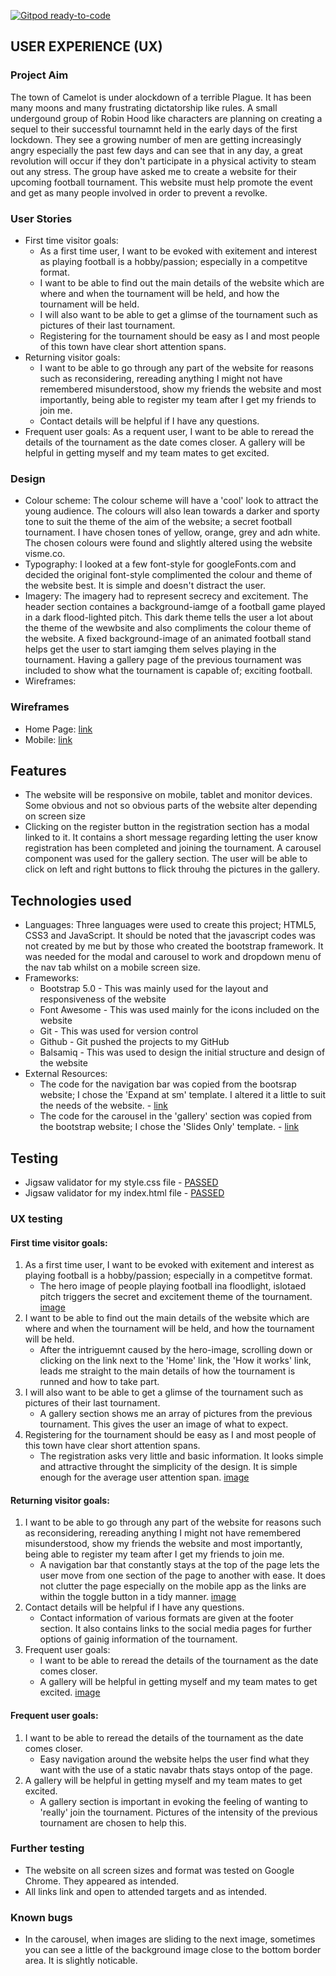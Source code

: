 [![Gitpod ready-to-code](https://img.shields.io/badge/Gitpod-ready--to--code-blue?logo=gitpod)](https://gitpod.io/#https://github.com/shiba517/MSP1-show-tutor)

<!-- README.md file for my Mile Stone Project -->

<!-- This site gives an idea on how what to include in the README.md file -->

## USER EXPERIENCE (UX)

### Project Aim
The town of Camelot is under alockdown of a terrible Plague. It has been many moons and many frustrating dictatorship like rules. A small undergound group of Robin Hood like characters are planning on creating a sequel to their successful tournamnt held in the early days of the first lockdown. They see a growing number of men are getting increasingly angry especially the past few days and can see that in any day, a great revolution will occur if they don't participate in a physical activity to steam out any stress.
The group have asked me to create a website for their upcoming football tournament. This website must help promote the event and get as many people involved in order to prevent a revolke.

### User Stories
* First time visitor goals:
    * As a first time user, I want to be evoked with exitement and interest as playing football is a hobby/passion; especially in a competitve format. 
    * I want to be able to find out the main details of the website which are where and when the tournament will be held, and how the tournament will be held. 
    * I will also want to be able to get a glimse of the tournament such as pictures of their last tournament. 
    * Registering for the tournament should be easy as I and most people of this town have clear short attention spans.
* Returning visitor goals:
    * I want to be able to go through any part of the website for reasons such as reconsidering, rereading anything I might not have remembered misunderstood, show my friends the website and most importantly, being able to register my team after I get my friends to join me.
    * Contact details will be helpful if I have any questions.
* Frequent user goals:
As a requent user, I want to be able to reread the details of the tournament as the date comes closer. A gallery will be helpful in getting myself and my team mates to get excited.



### Design
* Colour scheme:
The colour scheme will have a 'cool' look to attract the young audience. The colours will also lean towards a darker and sporty tone to suit the theme of the aim of the website; a secret football tournament.
I have chosen tones of yellow, orange, grey and adn white. The chosen colours were found and slightly altered using the website visme.co.
* Typography:
I looked at a few font-style for googleFonts.com and decided the original font-style complimented the colour and theme of the website best. It is simple and doesn't distract the user.
* Imagery:
The imagery had to represent secrecy and excitement. The header section containes a background-iamge of a football game played in a dark flood-lighted pitch. This dark theme tells the user a lot about the theme of the wewbsite and also compliments the colour theme of the website. A fixed background-image of an animated football stand helps get the user to start iamging them selves playing in the tournament. Having a gallery page of the previous tournament was included to show what the tournament is capable of; exciting football.
* Wireframes:

### Wireframes
* Home Page: [link](Wireframes/wireframeHomePage.jpg)
* Mobile: [link](Wireframes/wireframeMobile.jpg)

## Features
* The website will be responsive on mobile, tablet and monitor devices. Some obvious and not so obvious parts of the website alter depending on screen size
* Clicking on the register button in the registration section has a modal linked to it. It contains a short message regarding letting the user know registration has been completed and joining the tournament. A carousel component was used for the gallery section. The user will be able to click on left and right buttons to flick throuhg the pictures in the gallery.

## Technologies used
* Languages: Three languages were used to create this project; HTML5, CSS3 and JavaScript. It should be noted that the javascript codes was not created by me but by those who created the bootstrap framework. It was needed for the modal and carousel to work and dropdown menu of the nav tab whilst on a mobile screen size.
* Frameworks: 
    * Bootstrap 5.0 - This was mainly used for the layout and responsiveness of the website
    * Font Awesome - This was used mainly for the icons included on the website
    * Git - This was used for version control
    * Github - Git pushed the projects to my GitHub
    * Balsamiq - This was used to design the initial structure and design of the website
* External Resources:
    * The code for the navigation bar was copied from the bootsrap website; I chose the 'Expand at sm' template. I altered it a little to suit the needs of the website. - [link](https://getbootstrap.com/docs/5.0/examples/navbars/)
    * The code for the carousel in the 'gallery' section was copied from the bootstrap website; I chose the 'Slides Only' template. - [link](https://getbootstrap.com/docs/5.0/components/carousel/#slides-only)

## Testing
* Jigsaw validator for my style.css file - [PASSED](http://jigsaw.w3.org/css-validator/validator$link)
* Jigsaw validator for my index.html file - [PASSED](https://jigsaw.w3.org/css-validator/validator)

### UX testing
#### First time visitor goals:
1. As a first time user, I want to be evoked with exitement and interest as playing football is a hobby/passion; especially in a competitve format.
    * The hero image of people playing football ina floodlight, islotaed pitch triggers the secret and excitement theme of the tournament.
    [image](Screenshots\secretLooking-heroImage-sm-ss.jpg)
2. I want to be able to find out the main details of the website which are where and when the tournament will be held, and how the tournament will be held. 
    * After the intriguemnt caused by the hero-image, scrolling down or clicking on the link next to the 'Home' link, the 'How it works' link, leads me straight to the main details of how the tournament is runned and how to take part.
3. I will also want to be able to get a glimse of the tournament such as pictures of their last tournament.
    * A gallery section shows me an array of pictures from the previous tournament. This gives the user an image of what to expect.
4. Registering for the tournament should be easy as I and most people of this town have clear short attention spans.
    * The registration asks very little and basic information. It looks simple and attractive throught the simplicity of the design. It is simple enough for the average user attention span.
    [image](Screenshots\simple-registration-tablet-ss.jpg)

#### Returning visitor goals:
1. I want to be able to go through any part of the website for reasons such as reconsidering, rereading anything I might not have remembered misunderstood, show my friends the website and most importantly, being able to register my team after I get my friends to join me. 
    * A navigation bar that constantly stays at the top of the page lets the user move from one section of the page to another with ease. It does not clutter the page especially on the mobile app as the links are within the toggle button in a tidy manner.
    [image](Screenshots\static-navbar-ss.jpg)
2. Contact details will be helpful if I have any questions.
    * Contact information of various formats are given at the footer section. It also contains links to the social media pages for further options of gainig information of the tournament.
3. Frequent user goals:
    * I want to be able to reread the details of the tournament as the date comes closer.   
    * A gallery will be helpful in getting myself and my team mates to get excited.
    [image](Screenshots\evoking-gallery-sm-ss.jpg)

#### Frequent user goals:
1. I want to be able to reread the details of the tournament as the date comes closer.
    * Easy navigation around the website helps the user find what they want with the use of a static navabr thats stays ontop of the page.
2. A gallery will be helpful in getting myself and my team mates to get excited.
    * A gallery section is important in evoking the feeling of wanting to 'really' join the tournament. Pictures of the intensity of the previous tournament are chosen to help this.

### Further testing
* The website on all screen sizes and format was tested on Google Chrome. They appeared as intended.
*  All links link and open to attended targets and as intended.

### Known bugs
* In the carousel, when images are sliding to the next image, sometimes you can see a little of the background image close to the bottom border area. It is slightly noticable.
